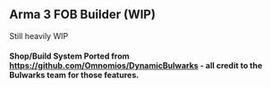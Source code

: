 ## Arma 3 FOB Builder (WIP)

Still heavily WIP

#### Shop/Build System Ported from https://github.com/Omnomios/DynamicBulwarks - all credit to the Bulwarks team for those features.

